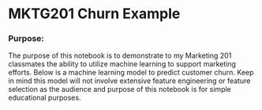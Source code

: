 # MKTG201 Churn Example
### Purpose:
The purpose of this notebook is to demonstrate to my Marketing 201 classmates the ability to utilize machine learning to support marketing efforts.  Below is a machine learning model to predict customer churn.  Keep in mind this model will not involve extensive feature engineering or feature selection as the audience and purpose of this notebook is for simple educational purposes.
